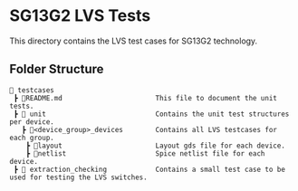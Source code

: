 SG13G2 LVS Tests
================

This directory contains the LVS test cases for SG13G2 technology.


Folder Structure
----------------

```text
📁 testcases
 ┣ 📜README.md                       This file to document the unit tests.
 ┣ 📁 unit                           Contains the unit test structures per device.
   ┣ 📁<device_group>_devices        Contains all LVS testcases for each group.
    ┣ 📁layout                       Layout gds file for each device.
    ┣ 📁netlist                      Spice netlist file for each device.
 ┣ 📁 extraction_checking            Contains a small test case to be used for testing the LVS switches.
 ```
